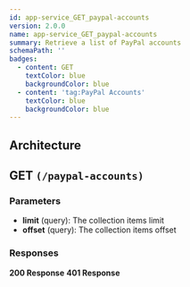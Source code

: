 ```yaml
---
id: app-service_GET_paypal-accounts
version: 2.0.0
name: app-service_GET_paypal-accounts
summary: Retrieve a list of PayPal accounts
schemaPath: ''
badges:
  - content: GET
    textColor: blue
    backgroundColor: blue
  - content: 'tag:PayPal Accounts'
    textColor: blue
    backgroundColor: blue
---
```

## Architecture
<NodeGraph />



## GET `(/paypal-accounts)`

### Parameters
- **limit** (query): The collection items limit
- **offset** (query): The collection items offset




### Responses
**200 Response**
<SchemaViewer file="response-200.json" maxHeight="500" id="response-200" />
      **401 Response**
<SchemaViewer file="response-401.json" maxHeight="500" id="response-401" />
